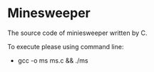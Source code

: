 # Minesweeper

The source code of miniesweeper written by C.

To execute please using command line:
- gcc -o ms ms.c && ./ms
